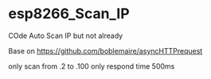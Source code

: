 # esp8266_Scan_IP
COde Auto Scan IP but not already


Base on https://github.com/boblemaire/asyncHTTPrequest

only scan from .2 to .100 only
respond time 500ms
